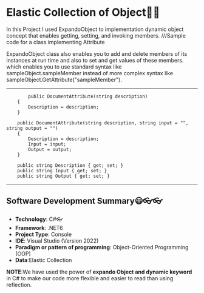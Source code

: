 ﻿# Elastic Collection of Object🤷‍♀️


In this Project I used ExpandoObject to  implementation  dynamic object concept that 
enables getting, setting, and invoking members.
///Sample code for a class implementing Attribute

 ExpandoObject class also enables you to add and delete members of its instances at run time 
and also to set and get values of these members.
which enables you to use standard syntax like sampleObject.sampleMember instead of more 
complex syntax like sampleObject.GetAttribute("sampleMember").
***
	        public DocumentAttribute(string description)
        {
            Description = description;
        }

        public DocumentAttribute(string description, string input = "", string output = "")
        {
            Description = description;
            Input = input;
            Output = output;
        }

        public string Description { get; set; }
        public string Input { get; set; }
        public string Output { get; set; }
***

## Software Development Summary😃👓👓
* **Technology**: C#👓
* **Framework**: .NET6
* **Project Type**: Console
* **IDE**: Visual Studio (Version 2022)
* **Paradigm or pattern of programming**: Object-Oriented Programming (OOP)
* **Data**:Elastic Collection


**NOTE**:We have used the power of **expando Object  and dynamic keyword** in C# to make our code more flexible and easier to read than using reflection.











